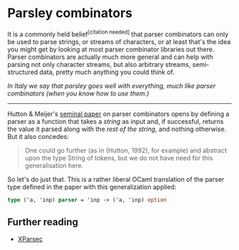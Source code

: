# Parsley combinators

It is a commonly held belief<sup>[citation needed]</sup> that parser combinators can only be used to parse strings, or streams of characters, or at least that's the idea you might get by looking at most parser combinator libraries out there. Parser combinators are actually much more general and can help with parsing not only character streams, but also arbitrary streams, semi-structured data, pretty much anything you could think of.

*In Italy we say that parsley goes well with everything, much like parser combinators (when you know how to use them.)*

---

Hutton & Meijer's [seminal paper](https://www.cs.nott.ac.uk/~pszgmh/monparsing.pdf) on parser combinators opens by defining a parser as a function that takes a *string* as input and, if successful, returns the value it parsed along with the *rest of the string*, and nothing otherwise. But it also concedes:

> One could go further (as in (Hutton, 1992), for example) and abstract upon the type String of tokens, but we do not have need for this generalisation here.

So let's do just that. This is a rather liberal OCaml translation of the parser type defined in the paper with this generalization applied:

```ocaml
type ('a, 'inp) parser = 'inp -> ('a, 'inp) option
```





## Further reading

* [XParsec](https://github.com/corsis/XParsec)